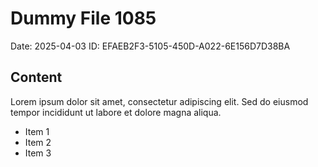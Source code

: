 # Dummy File 1085

Date: 2025-04-03
ID: EFAEB2F3-5105-450D-A022-6E156D7D38BA

## Content

Lorem ipsum dolor sit amet, consectetur adipiscing elit.
Sed do eiusmod tempor incididunt ut labore et dolore magna aliqua.

* Item 1
* Item 2
* Item 3
